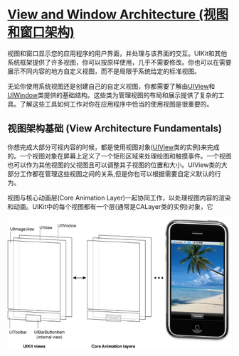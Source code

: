 # [View and Window Architecture (视图和窗口架构)](https://developer.apple.com/library/content/documentation/WindowsViews/Conceptual/ViewPG_iPhoneOS/WindowsandViews/WindowsandViews.html#//apple_ref/doc/uid/TP40009503-CH2-SW1)

视图和窗口显示您的应用程序的用户界面，并处理与该界面的交互。UIKit和其他系统框架提供了许多视图，你可以按原样使用，几乎不需要修改。你也可以在需要展示不同内容的地方自定义视图，而不是局限于系统给定的标准视图。

无论你使用系统视图还是创建自己的自定义视图，你都需要了解由[UIView](https://developer.apple.com/reference/uikit/uiview)和[UIWindow](https://developer.apple.com/reference/uikit/uiwindow)类提供的基础结构。这些类为管理视图的布局和展示提供了复杂的工具。了解这些工具如何工作对你在应用程序中恰当的使用视图是很重要的。

## 视图架构基础 (View Architecture Fundamentals)

你想完成大部分可视内容的时候，都是使用视图对象([UIView](https://developer.apple.com/reference/uikit/uiview)类的实例)来完成的。一个视图对象在屏幕上定义了一个矩形区域来处理绘图和触摸事件。一个视图也可以作为其他视图的父视图且可以调整其子视图的位置和大小。UIView类的大部分工作都在管理这些视图之间的关系,但是你也可以根据需要自定义默认的行为。

视图与核心动画层(Core Animation Layer)一起协同工作，以处理视图内容的渲染和动画。UIKit中的每个视图都有一个层(通常是CALayer类的实例)对象，它

<img src=Images/view-layer-store.jpg>
